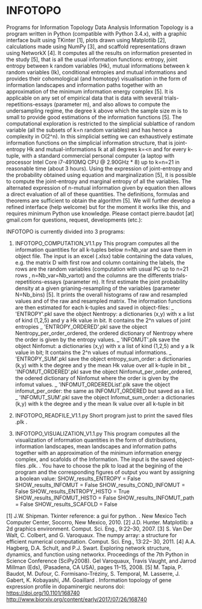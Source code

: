 # INFOTOPO
Programs for Information Topology Data Analysis
Information Topology is a program written in Python (compatible with Python 3.4.x), with a graphic interface built using TKinter [1], plots drawn using Matplotlib [2], calculations made using NumPy [3], and scaffold representations drawn using NetworkX [4]. It computes all the results on information presented in the study [5], that is all the usual information functions: entropy, joint entropy between k random variables (Hk), mutual informations between k random variables (Ik), conditional entropies and mutual informations and provides their cohomological (and homotopy) visualisation in the form of information landscapes and information paths together with an approximation of the minimum information energy complex [5]. It is applicable on any set of empirical data that is data with several trials-repetitions-essays (parameter m), and also allows to compute the undersampling regime, the degree k above which the sample size m is to small to provide good estimations of the information functions [5]. 
The computational exploration is restricted to the simplicial sublattice of random variable (all the subsets of k=n random variables) and has hence a complexity in O(2^n). In this simplicial setting we can exhaustively estimate information functions on the simplicial information structure, that is joint-entropy Hk and mutual-informations Ik at all degrees k=<n and for every k-tuple, with a standard commercial personal computer (a laptop with processor Intel Core i7-4910MQ CPU @ 2.90GHz * 8)  up to k=n=21 in reasonable time (about 3 hours). 
Using the expression of joint-entropy and the probability obtained using equation and marginalization [5], it is possible to compute the joint-entropy and marginal entropy of all the variables. The alternated expression of n-mutual information given by equation then allows a direct evaluation of all of these quantities. The definitions, formulas and theorems are sufficient to obtain the algorithm [5]. We will further develop a refined interface (help welcome) but for the moment it works like this, and requires minimum Python use knowledge. Please contact pierre.baudot [at] gmail.com for questions, request, developments (etc.):

 INFOTOPO is currently divided into 3 programs:
 1. INFOTOPO_COMPUTATION_V1.1.py 
 This program computes all the information quantities for all k-tuples below n=Nb_var and save them in object file.
The input is an excel (.xlsx) table containing the data values, e.g. the matrix D with first row and column containing the labels, the rows are the random variables (computation with usual PC up to n=21 rows , n=Nb_var=Nb_vartot) and the columns are the differents  trials-repetitions-essays (parameter m). It first estimate the joint probability density at a given grianing-resampling of the variables (parameter N=Nb_bins) [5]. It prints the overall histograms of raw and resampled values and of the raw and resampled matrix. The information functions are then estimated for each k-tuples and saved in object-files: 
_  'ENTROPY'.pkl save the object Nentropy: a dictionaries (x,y) with x a list of kind (1,2,5) and y a Hk value in bit. It contains the 2^n values of joint entropies
_ 'ENTROPY_ORDERED'.pkl  save the object  Nentropy_per_order_ordered, the ordered dictionary of Nentropy where the order is given by the entropy values.
_ 'INFOMUT'.plk save the object Ninfomut: a dictionaries (x,y) with x a list of kind (1,2,5) and y a Ik value in bit; It contains the 2^n values of mutual informations.
_ 'ENTROPY_SUM'.pkl save the object entropy_sum_order: a dictionaries (k,y) with k the degree and y the mean Hk value over all k-tuple in bit
_ 'INFOMUT_ORDERED'.pkl  save the object  Ninfomut_per_order_ordered, the odered dictionary of Ninfomut where the order is given by the infomut values.
_ 'INFOMUT_ORDEREDList'.plk  save the object  infomut_per_order: the same as INFOMUT_ORDERED but saved as a list. 
_ 'INFOMUT_SUM'.pkl save the object Infomut_sum_order: a dictionaries (k,y) with k the degree and y the mean Ik value over all k-tuple in bit

2. INFOTOPO_READFILE_V1.1.py 
Short program just to print the saved files .plk . 

3. INFOTOPO_VISUALIZATION_V1.1.py 
This program computes all the visualization of information quantities in the form of distributions, information landscapes, mean landscapes and information paths together with an approximation of the minimum information energy complex, and scafolds of the Information. The input is the saved object-files .plk. . You have to choose the plk to load at the begining of the program and the corresponding figures of output you want by assigning a boolean value: 
SHOW_results_ENTROPY = False
SHOW_results_INFOMUT = False
SHOW_results_COND_INFOMUT = False
SHOW_results_ENTROPY_HISTO = True
SHOW_results_INFOMUT_HISTO = False
SHOW_results_INFOMUT_path = False
SHOW_results_SCAFOLD =  False



[1] J.W. Shipman. Tkinter reference: a gui for python. . New Mexico Tech
Computer Center, Socorro, New Mexico, 2010.
[2] J.D. Hunter. Matplotlib: a 2d graphics environment. Comput. Sci. Eng.,
9:22–30, 2007.
[3] S. Van Der Walt, C. Colbert, and G. Varoquaux. The numpy array: a
structure for efficient numerical computation. Comput. Sci. Eng., 13:22–
30, 2011.
[4] A.A. Hagberg, D.A. Schult, and P.J. Swart. Exploring network structure,
dynamics, and function using networkx. Proceedings of the 7th Python
in Science Conference (SciPy2008). Gel Varoquaux, Travis Vaught, and
Jarrod Millman (Eds), (Pasadena, CA USA), pages 11–15, 2008.
[5] M. Tapia, P. Baudot, M. Dufour, C. Formisano-Tréziny, S. Temporal, M. Lasserre, J. Gabert, K. Kobayashi, JM. Goaillard . Information topology of gene expression profile in dopaminergic neurons doi: https://doi.org/10.1101/168740 http://www.biorxiv.org/content/early/2017/07/26/168740 
